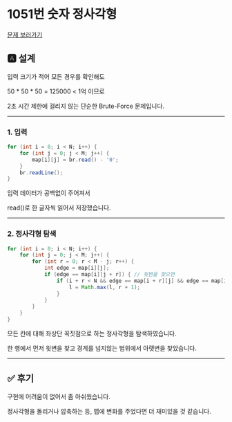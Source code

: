 # 1051번 숫자 정사각형
[문제 보러가기](https://www.acmicpc.net/problem/1051)

## 🅰 설계

입력 크기가 적어 모든 경우를 확인해도 

50 * 50 * 50 = 125000 < 1억 이므로

2초 시간 제한에 걸리지 않는 단순한 Brute-Force 문제입니다.

---

### 1. 입력

```java
for (int i = 0; i < N; i++) {
	for (int j = 0; j < M; j++) {
		map[i][j] = br.read() - '0';
	}
	br.readLine();
}
```
입력 데이터가 공백없이 주어져서

read()로 한 글자씩 읽어서 저장했습니다.

---

### 2. 정사각형 탐색

```java
for (int i = 0; i < N; i++) {
	for (int j = 0; j < M; j++) {
		for (int r = 0; r < M - j; r++) {
			int edge = map[i][j];
			if (edge == map[i][j + r]) { // 윗변을 찾으면
				if (i + r < N && edge == map[i + r][j] && edge == map[i + r][j + r]) { // 아랫변도 찾으면
					l = Math.max(l, r + 1);
				}
			}
		}
	}
}
```
모든 칸에 대해 좌상단 꼭짓점으로 하는 정사각형을 탐색하였습니다.

한 행에서 먼저 윗변을 찾고 경계를 넘지않는 범위에서 아랫변을 찾았습니다.

---

## ✅ 후기
구현에 어려움이 없어서 좀 아쉬웠습니다.

정사각형을 돌리거나 압축하는 등, 맵에 변화를 주었다면 더 재미있을 것 같습니다.


